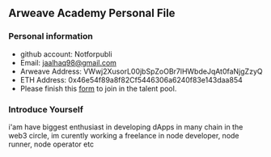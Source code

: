 ## Arweave Academy Personal File

### Personal information

- github account: Notforpubli
- Email: jaalhaq98@gmail.com
- Arweave Address: VWwj2XusorL00jbSpZoOBr7lHWbdeJqAt0faNjgZzyQ
- ETH Address: 0x46e54f89a8f82Cf5446306a6240f83e143daa854
- Please finish this [form](https://docs.google.com/forms/d/e/1FAIpQLSfWA5fIIcBgmRppm3jNz5vmf9Mai_QMVil-2pO4r7YKn_Zhtw/viewform?usp=sf_link) to join in the talent pool.

### Introduce Yourself
 i'am have biggest enthusiast in developing dApps in many chain in the web3 circle, im curently working a freelance in node developer, node runner, node operator etc